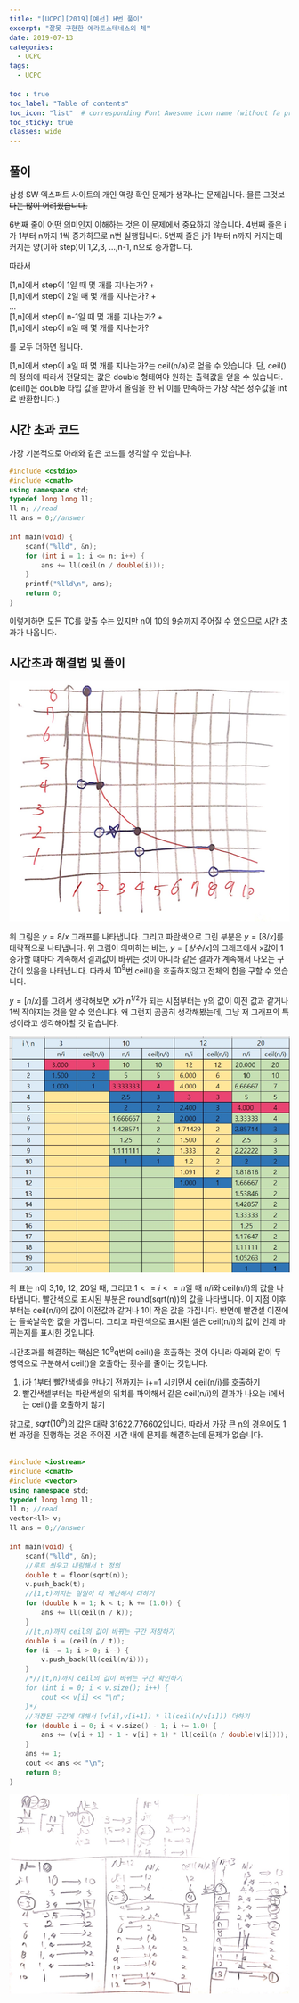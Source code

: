 ```yaml
---
title: "[UCPC][2019][예선] H번 풀이"
excerpt: "잘못 구현한 에라토스테네스의 체"
date: 2019-07-13
categories:
  - UCPC
tags:
  - UCPC

toc : true
toc_label: "Table of contents"
toc_icon: "list"  # corresponding Font Awesome icon name (without fa prefix)
toc_sticky: true
classes: wide  
---
```


## 풀이

~~삼성 SW 엑스퍼트 사이트의 개인 역량 확인 문제가 생각나는 문제입니다. 물론 그것보다는 많이 어려웠습니다.~~  

6번째 줄이 어떤 의미인지 이해하는 것은 이 문제에서 중요하지 않습니다. 4번째 줄은 i가 1부터 n까지 1씩 증가하므로 n번 실행됩니다. 
5번째 줄은 j가 1부터 n까지 커지는데 커지는 양(이하 step)이 1,2,3, ...,n-1, n으로 증가합니다.  

따라서  

[1,n]에서 step이 1일 때 몇 개를 지나는가? +  
[1,n]에서 step이 2일 때 몇 개를 지나는가? +  
...  
[1,n]에서 step이 n-1일 때 몇 개를 지나는가? +  
[1,n]에서 step이 n일 때 몇 개를 지나는가?  

를 모두 더하면 됩니다.  

[1,n]에서 step이 a일 때 몇 개를 지나는가?는 ceil(n/a)로 얻을 수 있습니다. 단, ceil()의 정의에 따라서 전달되는 값은 double 형태여야 원하는 출력값을 얻을 수 있습니다. (ceil()은 double 타입 값을 받아서 올림을 한 뒤 이를 만족하는 가장 작은 정수값을 int로 반환합니다.)  

## 시간 초과 코드

가장 기본적으로 아래와 같은 코드를  생각할 수 있습니다.  

```cpp
#include <cstdio>
#include <cmath>
using namespace std;
typedef long long ll;
ll n; //read
ll ans = 0;//answer

int main(void) {
	scanf("%lld", &n);
	for (int i = 1; i <= n; i++) {
		ans += ll(ceil(n / double(i)));
	}
	printf("%lld\n", ans);
	return 0;
}

```

이렇게하면 모든 TC를 맞출 수는 있지만 n이 10의 9승까지 주어질 수 있으므로 시간 초과가 나옵니다.  

## 시간초과 해결법 및 풀이  

![H](/assets/images/ucpc/ucpc-2018-qual-H.jpg)  

위 그림은 $y=8/x$ 그래프를 나타냅니다. 그리고 파란색으로 그린 부분은 $y=[8/x]$를 대략적으로 나타냅니다. 위 그림이 의미하는 바는, $y=[상수/x]$의 그래프에서
x값이 1증가할 떄마다 계속해서 결과값이 바뀌는 것이 아니라 같은 결과가 계속해서 나오는 구간이 있음을 나태냅니다. 따라서 $10^{9}$번 ceil()을 호출하지않고 전체의 합을 구할 수 있습니다.  

$y=[n/x]$를 그려서 생각해보면 x가 $n^{1/2}$가 되는 시점부터는 y의 값이 이전 값과 같거나 1씩 작아지는 것을 알 수 있습니다. 왜 그런지 곰곰히 생각해봤는데,
그냥 저 그래프의 특성이라고 생각해야할 것 같습니다.  

![H](/assets/images/ucpc/ucpc-2018-qual-H-2.jpg)  

위 표는 n이 3,10, 12, 20일 때, 그리고 $1<=i<=n$일 때 n/i와 ceil(n/i)의 값을 나타냅니다. 빨간색으로 표시된 부분은 round(sqrt(n))의 값을 나타냅니다.
이 지점 이후부터는 ceil(n/i)의 값이 이전값과 같거나 1이 작은 값을 가집니다. 반면에 빨간셀 이전에는 들쑥날쑥한 값을 가집니다. 그리고 파란색으로 표시된 셀은
ceil(n/i)의 값이 언제 바뀌는지를 표시한 것입니다.   

시간초과를 해결하는 핵심은 $10^{9}$q번의 ceil()을 호출하는 것이 아니라 아래와 같이 두 영역으로 구분해서 ceil()을 호출하는 횟수를 줄이는 것입니다.  

1. i가 1부터 빨간색셀을 만나기 전까지는 i+=1 시키면서 ceil(n/i)를 호출하기
2. 빨간색셀부터는 파란색셀의 위치를 파악해서 같은 ceil(n/i)의 결과가 나오는 i에서는 ceil()를 호출하지 않기

참고로, $sqrt(10^{9})$의 값은 대략 31622.776602입니다. 따라서 가장 큰 n의 경우에도 1번 과정을 진행하는 것은 주어진 시간 내에 문제를 해결하는데 문제가 없습니다.  

```cpp

#include <iostream>
#include <cmath>
#include <vector>
using namespace std;
typedef long long ll;
ll n; //read
vector<ll> v;
ll ans = 0;//answer

int main(void) {
	scanf("%lld", &n);
	//루트 씌우고 내림해서 t 정의
	double t = floor(sqrt(n));
	v.push_back(t);
	//[1,t)까지는 일일이 다 계산해서 더하기
	for (double k = 1; k < t; k += (1.0)) {
		ans += ll(ceil(n / k));
	}
	//[t,n)까지 ceil의 값이 바뀌는 구간 저장하기
	double i = (ceil(n / t));
	for (i -= 1; i > 0; i--) {
		v.push_back(ll(ceil(n/i)));
	}
	/*//[t,n)까지 ceil의 값이 바뀌는 구간 확인하기
	for (int i = 0; i < v.size(); i++) {
		cout << v[i] << "\n";
	}*/
	//저장된 구간에 대해서 [v[i],v[i+1]) * ll(ceil(n/v[i])) 더하기
	for (double i = 0; i < v.size() - 1; i += 1.0) {
		ans += (v[i + 1] - 1 - v[i] + 1) * ll(ceil(n / double(v[i])));
	}
	ans += 1;
	cout << ans << "\n";
	return 0;
}

```

![H](/assets/images/ucpc/ucpc-2018-qual-H-3.jpg)  




